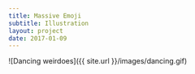 ```yaml
---
title: Massive Emoji
subtitle: Illustration
layout: project
date: 2017-01-09
---
```


![Dancing weirdoes]({{ site.url }}/images/dancing.gif)